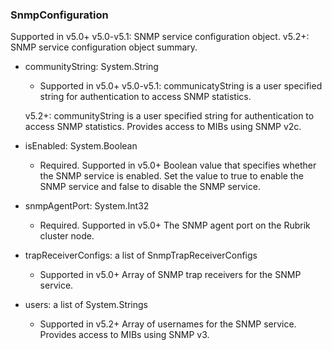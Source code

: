 ### SnmpConfiguration
Supported in v5.0+
  v5.0-v5.1: SNMP service configuration object.
  v5.2+: SNMP service configuration object summary.

- communityString: System.String
  - Supported in v5.0+
  v5.0-v5.1: communicatyString is a user specified string for authentication to access SNMP statistics.
  
  v5.2+: communityString is a user specified string for authentication to access SNMP statistics. Provides access to MIBs using SNMP v2c.
- isEnabled: System.Boolean
  - Required. Supported in v5.0+
  Boolean value that specifies whether the SNMP service is enabled. Set the value to true to enable the SNMP service and false to disable the SNMP service.
- snmpAgentPort: System.Int32
  - Required. Supported in v5.0+
  The SNMP agent port on the Rubrik cluster node.
- trapReceiverConfigs: a list of SnmpTrapReceiverConfigs
  - Supported in v5.0+
  Array of SNMP trap receivers for the SNMP service.
- users: a list of System.Strings
  - Supported in v5.2+
  Array of usernames for the SNMP service. Provides access to MIBs using SNMP v3.
